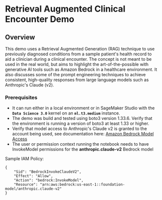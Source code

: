 # Retrieval Augmented Clinical Encounter Demo

## Overview
This demo uses a Retrieval Augmented Generation (RAG) technique to use previously diagnosed conditions from a sample patient's health record to aid a clinician during a clinical encounter. The concept is not meant to be used in the real world, but aims to highlight the art-of-the-possible with generative AI tools such as Amazon Bedrock in a healthcare environment. It also discusses some of the prompt engineering techniques to achieve consistent, high-quality responses from large language models such as Anthropic's Claude (v2).

### Prerequisites
* It can run either in a local environment or in SageMaker Studio with the **`Data Science 3.0`** kernel on an **`ml.t3.medium`** instance.
* The demo was build and tested using boto3 version 1.33.6. Verify that the environment is running a version of boto3 at least 1.33 or higher.
* Verify that model access to Anthropic's Claude v2 is granted to the account being used, see documentation here: [Amazon Bedrock Model Access](https://docs.aws.amazon.com/bedrock/latest/userguide/model-access.html)
* The user or permission context running the notebook needs to have InvokeModel permissions for the **anthropic.claude-v2** Bedrock model

Sample IAM Policy:
```
{
    "Sid": "BedrockInvokeClaudeV2",
    "Effect": "Allow",
    "Action": "bedrock:InvokeModel",
    "Resource": "arn:aws:bedrock:us-east-1::foundation-model/anthropic.claude-v2"
}
```